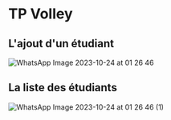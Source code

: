 # TP Volley
## L'ajout d'un étudiant
![WhatsApp Image 2023-10-24 at 01 26 46](https://github.com/Salma191/TP-Volley/assets/116913855/4a5255b6-7bab-4b52-92ac-1f926e4c065c)
## La liste des étudiants
![WhatsApp Image 2023-10-24 at 01 26 46 (1)](https://github.com/Salma191/TP-Volley/assets/116913855/33b1a3bc-b4c6-482e-92e6-bbfe7d664150)
